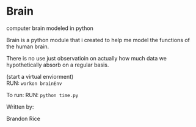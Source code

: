 # Brain
computer brain modeled in python

Brain is a python module that i created to help me model the functions of the human brain.

There is no use just observatioin on actually how much data we hypothetically absorb on a regular basis.    

(start a virtual enviorment)  
RUN: `workon brainEnv`
 
  
To run:
RUN: `python time.py`


Written by:

Brandon Rice
